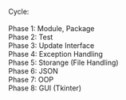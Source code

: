 Cycle: <br/>
<br/>
Phase 1: Module, Package <br/>
Phase 2: Test <br/>
Phase 3: Update Interface <br/>
Phase 4: Exception Handling <br/>
Phase 5: Storange (File Handling) <br/>
Phase 6: JSON <br/>
Phase 7: OOP <br/>
Phase 8: GUI (Tkinter) <br/>